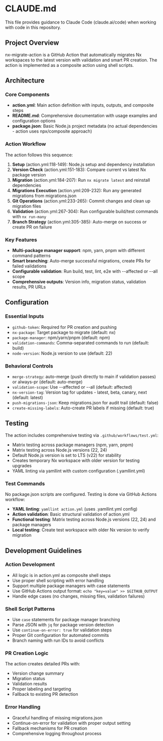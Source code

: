 # CLAUDE.md

This file provides guidance to Claude Code (claude.ai/code) when working with code in this repository.

## Project Overview

nx-migrate-action is a GitHub Action that automatically migrates Nx workspaces to the latest version with validation and smart PR creation. The action is implemented as a composite action using shell scripts.

## Architecture

### Core Components

- **action.yml**: Main action definition with inputs, outputs, and composite steps
- **README.md**: Comprehensive documentation with usage examples and configuration options
- **package.json**: Basic Node.js project metadata (no actual dependencies - action uses npx/composite approach)

### Action Workflow

The action follows this sequence:
1. **Setup** (action.yml:118-149): Node.js setup and dependency installation
2. **Version Check** (action.yml:151-183): Compare current vs latest Nx package version
3. **Migration** (action.yml:184-207): Run `nx migrate latest` and reinstall dependencies
4. **Migrations Execution** (action.yml:209-232): Run any generated migrations from migrations.json
5. **Git Operations** (action.yml:233-265): Commit changes and clean up migration files
6. **Validation** (action.yml:267-304): Run configurable build/test commands with `nx run-many`
7. **Branch Strategy** (action.yml:305-385): Auto-merge on success or create PR on failure

### Key Features

- **Multi-package manager support**: npm, yarn, pnpm with different command patterns
- **Smart branching**: Auto-merge successful migrations, create PRs for failed validations
- **Configurable validation**: Run build, test, lint, e2e with --affected or --all scope
- **Comprehensive outputs**: Version info, migration status, validation results, PR URLs

## Configuration

### Essential Inputs
- `github-token`: Required for PR creation and pushing
- `nx-package`: Target package to migrate (default: nx)
- `package-manager`: npm/yarn/pnpm (default: npm)
- `validation-commands`: Comma-separated commands to run (default: build)
- `node-version`: Node.js version to use (default: 22)

### Behavioral Controls
- `merge-strategy`: auto-merge (push directly to main if validation passes) or always-pr (default: auto-merge)
- `validation-scope`: Use --affected or --all (default: affected)
- `nx-version-tag`: Version tag for updates - latest, beta, canary, next (default: latest)
- `push-migrations-json`: Keep migrations.json for audit trail (default: false)
- `create-missing-labels`: Auto-create PR labels if missing (default: true)

## Testing

The action includes comprehensive testing via `.github/workflows/test.yml`:
- Matrix testing across package managers (npm, yarn, pnpm)
- Matrix testing across Node.js versions (22, 24)
- Default Node.js version is set to LTS (v22) for stability
- Creates temporary Nx workspace with older version for testing upgrades
- YAML linting via yamllint with custom configuration (.yamllint.yml)

### Test Commands

No package.json scripts are configured. Testing is done via GitHub Actions workflow:
- **YAML linting**: `yamllint action.yml` (uses .yamllint.yml config)
- **Action validation**: Basic structural validation of action.yml
- **Functional testing**: Matrix testing across Node.js versions (22, 24) and package managers
- **Local testing**: Create test workspace with older Nx version to verify migration

## Development Guidelines

### Action Development
- All logic is in action.yml as composite shell steps
- Use proper shell scripting with error handling
- Support multiple package managers with case statements
- Use GitHub Actions output format: `echo "key=value" >> $GITHUB_OUTPUT`
- Handle edge cases (no changes, missing files, validation failures)

### Shell Script Patterns
- Use `case` statements for package manager branching
- Parse JSON with `jq` for package version detection
- Use `continue-on-error: true` for validation steps
- Proper Git configuration for automated commits
- Branch naming with run IDs to avoid conflicts

### PR Creation Logic
The action creates detailed PRs with:
- Version change summary
- Migration status
- Validation results
- Proper labeling and targeting
- Fallback to existing PR detection

### Error Handling
- Graceful handling of missing migrations.json
- Continue-on-error for validation with proper output setting
- Fallback mechanisms for PR creation
- Comprehensive logging throughout process